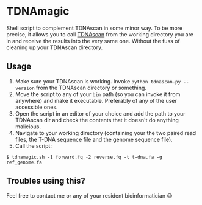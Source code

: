 # TDNAmagic

Shell script to complement TDNAscan in some minor way. To be more precise, it allows you to call [TDNAscan](https://github.com/noble-research-institute/TDNAscan) from the working directory you are in and receive the results into the very same one. Without the fuss of cleaning up your TDNAscan directory.

## Usage

1. Make sure your TDNAscan is working. Invoke `python tdnascan.py --version` from the TDNAscan directory or something.
2. Move the script to any of your `bin` path (so you can invoke it from anywhere) and make it executable. Preferably of any of the user accessible ones.
3. Open the script in an editor of your choice and add the path to your TDNAscan dir and check the contents that it doesn't do anything malicious.
4. Navigate to your working directory (containing your the two paired read files, the T-DNA sequence file and the genome sequence file).
4. Call the script:
```
$ tdnamagic.sh -1 forward.fq -2 reverse.fq -t t-dna.fa -g ref_genome.fa
```

## Troubles using this?

Feel free to contact me or any of your resident bioinformatician :wink:

